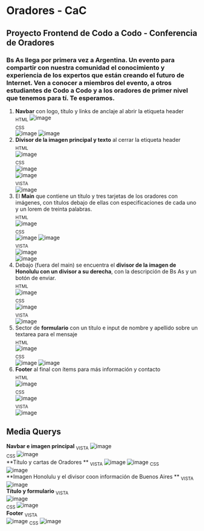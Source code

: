 # Oradores - CaC
## Proyecto Frontend de Codo a Codo - Conferencia de Oradores 
### Bs As llega por primera vez a Argentina. Un evento para compartir con nuestra comunidad el conocimiento y experiencia de los expertos que están creando el futuro de Internet. Ven a conocer a miembros del evento, a otros estudiantes de Codo a Codo y a los oradores de primer nivel que tenemos para tí. Te esperamos.  
1. **Navbar** con logo, título y links de anclaje al abrir la etiqueta header  
<sub>HTML</sub>
![image](https://user-images.githubusercontent.com/71678622/236991434-4708ab26-bc07-481c-93c1-e1b841941a1d.png)  
<sub>CSS</sub>   
![image](https://user-images.githubusercontent.com/71678622/236991659-d08d3f80-5370-42b2-b13e-ef5130a392dc.png)
![image](https://user-images.githubusercontent.com/71678622/236991687-7e0d1a11-757a-476c-81e9-1b4c027f0bfe.png)  
2. **Divisor de la imagen principal y texto** al cerrar la etiqueta header   
<sub>HTML</sub>  
![image](https://user-images.githubusercontent.com/71678622/236992531-55e1baa8-8938-4232-bb00-70268981e279.png)  
<sub>CSS</sub>  
![image](https://user-images.githubusercontent.com/71678622/236992628-4d70486c-98f4-4e59-b153-8ffee3b7c89c.png)  
![image](https://user-images.githubusercontent.com/71678622/236992682-52946ab3-356a-4a05-99be-a584e43c5d65.png)  
<sub>VISTA</sub>  
  ![image](https://user-images.githubusercontent.com/71678622/236987314-98dbba31-2b6f-41c9-9e33-5341479cb159.png)  
3. El **Main** que contiene un título y tres tarjetas de los oradores con imágenes, con títulos debajo de ellas con especificaciones de cada uno y un lorem de treinta palabras.   
<sub>HTML</sub>  
![image](https://user-images.githubusercontent.com/71678622/236993141-c00c3c68-5580-41c2-97a6-68129d8db81f.png)  
<sub>CSS</sub>   
![image](https://user-images.githubusercontent.com/71678622/236993245-8f53bd90-cd2a-4d8c-8f39-526f75e8c976.png)
![image](https://user-images.githubusercontent.com/71678622/236993304-53f1c0b8-007c-4bb2-8401-abce38307a58.png)  
<sub>VISTA</sub>  
![image](https://user-images.githubusercontent.com/71678622/236988021-64d94818-bd84-4bae-b473-d512e75a44e6.png)  
![image](https://user-images.githubusercontent.com/71678622/236988107-489d33f6-95a2-40df-833c-092c59da2003.png)  
4.  Debajo (fuera del main) se encuentra el **divisor de la imagen de Honolulu con un divisor a su derecha**, con la descripción de Bs As y un botón de enviar.  
<sub>HTML</sub>   
![image](https://user-images.githubusercontent.com/71678622/236993573-6bbbd3cc-427e-4456-b46e-16c82867a1af.png)  
<sub>CSS</sub>   
![image](https://user-images.githubusercontent.com/71678622/236993642-fc1442e2-bc31-4769-b302-2c00d558e57e.png)  
<sub>VISTA</sub>   
![image](https://user-images.githubusercontent.com/71678622/236988198-4c67a4a6-7dbe-4398-b470-32f101ab700e.png)
5. Sector de **formulario** con un título e input de nombre y apellido sobre un textarea para el mensaje  
<sub>HTML</sub>   
![image](https://user-images.githubusercontent.com/71678622/236994004-e45e0a91-6367-459f-8f6f-428fecc06cee.png)  
<sub>CSS</sub>   
![image](https://user-images.githubusercontent.com/71678622/236993808-60e847d3-e220-4870-b34e-d30f4052065c.png) 
![image](https://user-images.githubusercontent.com/71678622/236993883-579594a2-0f82-46f5-a692-82608ba8b2ce.png)  
7. **Footer** al final con ítems para más información y contacto  
<sub>HTML</sub>   
![image](https://user-images.githubusercontent.com/71678622/236994041-bbeb214f-7683-4880-9467-9f185eb7da5b.png)  
<sub>CSS</sub>   
![image](https://user-images.githubusercontent.com/71678622/236993953-00860a9f-2a6a-4b23-bce8-625d3e0fbcd7.png)  
<sub>VISTA</sub>   
![image](https://user-images.githubusercontent.com/71678622/236988542-c17b32ea-5374-45d1-b695-56727ab9c57c.png)


## Media Querys  
**Navbar e imagen principal** 
<sub>VISTA</sub>
![image](https://github.com/lu-castro/Oradores/assets/71678622/6fa37d7a-366d-442c-b25c-03eb5f8aae1f)  
<sub>CSS</sub>
![image](https://github.com/lu-castro/Oradores/assets/71678622/bc0bbf81-1d26-4b36-b649-a39c12c28745)   
**Título y cartas de Oradores **
<sub>VISTA</sub>
![image](https://github.com/lu-castro/Oradores/assets/71678622/6173da88-556a-44bb-b122-f7a37e96d199)
![image](https://github.com/lu-castro/Oradores/assets/71678622/e508a736-6c30-4689-aa61-6aa446d08fce)
<sub>CSS</sub>  
![image](https://github.com/lu-castro/Oradores/assets/71678622/dd5f4307-8e6b-4195-9d76-4ad4e7c0d354)  
**Imagen Honolulu y el divisor coon información de Buenos Aires **
<sub>VISTA</sub>
![image](https://github.com/lu-castro/Oradores/assets/71678622/a4c18e39-8f89-4bdb-8b31-aa90bc53937c)  
**Título y formulario**
<sub>VISTA</sub>  
![image](https://github.com/lu-castro/Oradores/assets/71678622/7fc421e2-c72a-461b-a17d-20ff51045ab8)  
<sub>CSS</sub>
![image](https://github.com/lu-castro/Oradores/assets/71678622/13dee1ad-3700-4052-84f1-0f6e743c1d2d)  
**Footer**
<sub>VISTA</sub>  
![image](https://github.com/lu-castro/Oradores/assets/71678622/29211071-99f3-4c57-9655-7a710f012dd9)
<sub>CSS</sub>
![image](https://github.com/lu-castro/Oradores/assets/71678622/69d60bc5-eb23-4627-8a01-883093ee7f7e)




